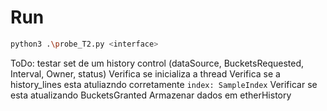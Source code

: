 # Run
```bash
python3 .\probe_T2.py <interface>
```

ToDo: testar set de um history control (dataSource, BucketsRequested, Interval, Owner, status)
    Verifica se inicializa a thread
    Verifica se a history_lines esta atuliazndo corretamente `index: SampleIndex`
    Verificar se esta atualizando BucketsGranted
    Armazenar dados em etherHistory